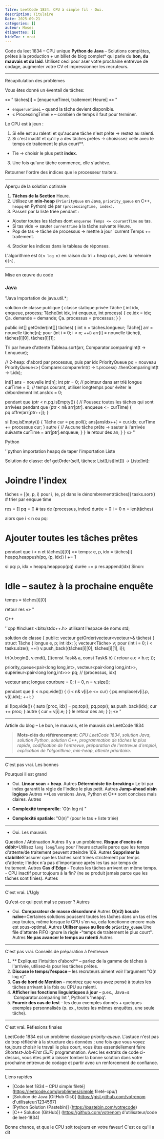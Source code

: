 ```yaml
---
Titre: LeetCode 1834. CPU à simple fil - Oui.
description: Titulaire
Date: 2025-09-21
catégories: []
auteur: Moses
étiquettes: []
hideToc : vrai
---
```

Code du leet 1834 – CPU unique
**Python de Java** – Solutions complètes, prêtes à la production + un billet de blog complet* qui parle du **bon, du mauvais et du laid**.
Utilisez ceci pour aser votre prochaine entrevue de codage, augmenter votre CV et impressionner les recruteurs.

---

Récapitulation des problèmes

Vous êtes donné un éventail de tâches:

«» "
tâches[i] = [enquerueTimei, traitement Heurei]
«» "

* `enquerueTimei` – quand la tâche devient disponible.
* « ProcessingTimei » – combien de temps il faut pour terminer.

Le CPU est à jeun :
1. Si elle est au ralenti et qu'aucune tâche n'est prête → restez au ralenti.
2. Si c'est inactif et qu'il y a des tâches prêtes → choisissez celle avec le temps de traitement le plus court**.
- Tie → choisir le plus petit **index**.
3. Une fois qu'une tâche commence, elle s'achève.

Retourner l'ordre des indices que le processeur traitera.

---

Aperçu de la solution optimale

1. **Tâches de la Section** Heure.
2. Utilisez un **min-heap** (`PriorityQuue` en Java, `priority_queue` en C++, `heapq` en Python) clé par `(processingTime, index)`.
3. Passez par la liste triée pendant :
* Ajouter toutes les tâches dont `enquerue Temps <= courantTime` au tas.
* Si tas vide → sauter `currentTime` à la tâche suivante Heure.
* Pop de tas → tâche de processus → mettre à jour `current Temps += traitement.
4. Stocker les indices dans le tableau de réponses.

L'algorithme est `O(n log n)` en raison du tri + heap ops, avec la mémoire `O(n)`.

---

Mise en œuvre du code

### Java

"Java
Importation de java.util.*;

solution de classe publique {
classe statique privée Tâche {
int idx, enqueue, process;
Tâche(int idx, int enqueue, int process) {
ce.idx = idx;
Ça. demande = demande;
Ça. processus = processus;
}
}

public int[] getOrder(int[]] tâches) {
int n = tâches.longueur;
Tâche[] arr = nouvelle tâche[n];
pour (int i = 0; i < n; ++i)
arr[i] = nouvelle tâche(i, tâches[i][0], tâches[i][1];

Tri par heure d'attente
Tableau.sort(arr, Comparator.comparingInt(t -> t.enqueue);

// 2-heap: d'abord par processus, puis par idx
PriorityQueue<Task> pq = nouveau PriorityQueue<>(
Comparer.<Task>comparerInt(t -> t.process)
.thenComparingInt(t -> t.idx);

int[] ans = nouvelle int[n];
int ptr = 0; // pointeur dans arr trié
longue curTime = 0; // temps courant, utiliser longtemps pour éviter le débordement
Int ansIdx = 0;

pendant que (ptr < n.pq.isEmpty()) {
// Poussez toutes les tâches qui sont arrivées
pendant que (ptr < n& arr[ptr]. enqueue <= curTime) {
pq.offre(arr[ptr++]);
}

si (!pq.isEmpty()) {
Tâche cur = pq.poll();
ans[ansIdx++] = cur.idx;
curTime += processus cur;
} autre {
// Aucune tâche prête → sauter à l'arrivée suivante
curTime = arr[ptr].enqueue;
}
}
le retour des an;
}
}
«» "

Python

'`python
importation heapq
de taper l'importation Liste

Solution de classe:
def getOrder(self, tâches: List[List[int]]) -> Liste[int]:
# Joindre l'index
tâches = [(e, p, i) pour i, (e, p) dans le dénombrement(tâches)]
tasks.sort() # trier par enquue time

res = []
pq = [] # tas de (processus, index)
durée = 0
i = 0
n = len(tâches)

alors que i < n ou pq:
# Ajouter toutes les tâches prêtes
pendant que i < n et tâches[i][0] <= temps:
e, p, idx = tâches[i]
heapq.heappush(pq, (p, idx))
i += 1

si pq:
p, idx = heapq.heappop(pq)
durée += p
res.append(idx)
Sinon:
# Idle – sautez à la prochaine enquête
temps = tâches[i][0]

retour res
«» "

C++

'`cpp
#incluez <bits/stdc++.h>
utilisant l'espace de noms std;

solution de classe {
public:
vecteur<int> getOrder(vecteur<vecteur<int>>& tâches) {
struct Tâche { longue e, p; int idx; };
vecteur<Tâche> v;
pour (int i = 0; i < tasks.size(); ++i)
v.push_back({tâches[i][0], tâches[i][1], i});

tri(v.begin(), v.end(),
[](const Task& a, const Task& b) { retour a.e < b.e; });

priority_queue<pair<long long,int>,
vecteur<pair<long long,int>>,
supérieur<pair<long long,int>>> pq; // (processus, idx)

vecteur <int> ans;
longue courbure = 0;
i = 0, n = v.size();

pendant que (i < n.pq.vide()) {
(i < n& v[i].e <= cur) {
pq.emplace(v[i].p, v[i].idx);
++i;
}

si (!pq.vide()) {
auto [proc, idx] = pq.top(); pq.pop();
as.push_back(idx);
cur += proc;
} autre {
cur = v[i].e;
}
}
le retour des an;
}
};
«» "

---

Article du blog – Le bon, le mauvais, et le mauvais de LeetCode 1834

> **Mots-clés du référencement**: *CPU LeetCode 1834*, *solution Java*, *solution Python*, *solution C++*, *programmation de tâches la plus rapide*, *codification de l'entrevue*, *préparation de l'entrevue d'emploi*, *explication de l'algorithme*, *min-heap*, *attente prioritaire*.

---

C'est pas vrai. Les bonnes

Pourquoi il est grand
- Oui.
**Linear scan + heap**. Autres
**Déterministe tie-breaking**= Le tri par index garantit la règle de l'indice le plus petit. Autres
**Jump‐ahead oisin logique** Autres
**Les versions Java, Python et C++ sont concises mais claires. Autres

- **Complexité temporelle**: `O(n log n) "
- **Complexité spatiale**: "O(n)" (pour le tas + liste triée)

---

- Oui. Les mauvais

Question / Atténuation Autres
Il y a un problème.
**Risque d'excès de débit**=Utilisez `long long`/`long` pour l'heure actuelle parce que les temps d'attente/de traitement peuvent atteindre 109. Autres
**Supprimer la stabilité**S'assurer que les tâches sont triées strictement par temps d'attente; l'index n'a pas d'importance après les tas par temps de traitement. Autres
**Cas d'Edge** - Toutes les tâches arrivent en même temps. <br>- CPU inactif pour toujours à la fin? (ne se produit jamais parce que les tâches sont finies). Autres

---

C'est vrai. L'Ugly

Qu'est-ce qui peut mal se passer ? Autres
- Oui.
**Comparateur de masse désordonné** Autres
**O(n2) boucle naïve**=Certaines solutions poussent toutes les tâches dans un tas et les pop toutes, même lorsque le CPU s'en va, cela fonctionne encore mais est sous-optimal. Autres
**Utiliser `queue` au lieu de `priority_queue`**.Une file d'attente FIFO ignore la règle -"temps de traitement le plus court". Autres
**Ne pas avancer le temps au ralenti** Autres

---

C'est pas vrai. Conseils de préparation à l'entrevue

1. ** Expliquez l'intuition d'abord** – parlez de la gamme de tâches à l'arrivée, utilisez-la pour les tâches prêtes.
2. **Discuse le temps/l'espace** – les recruteurs aiment voir l'argument "O(n log n)".
3. **Cas de bord de Mention** – montrez que vous avez pensé à toutes les tâches arrivant à la fois ou CPU au ralenti.
4. **Afficher les fonctions linguistiques à jour** – p.ex., Java=s `Comparator.comparing Int ', Python's 'heapq'.
5. **Fournir des cas de test** – les deux exemples donnés + quelques exemples personnalisés (p. ex., toutes les mêmes enquêtes, une seule tâche).

---

C'est vrai. Réflexions finales

LeetCode 1834 est un problème classique *priority-queue*.
L'astuce n'est pas de trop réfléchir à la structure des données ; une fois que vous voyez toujours choisir le travail le plus court, vous êtes essentiellement faire *Shortest‐Job‐First (SJF)* programmation.
Avec les extraits de code ci-dessus, vous êtes prêt à laisser tomber la bonne solution dans votre prochaine entrevue de codage et partir avec un renforcement de confiance.

---

Liens rapides

- [Code leet 1834 – CPU simple fileté](https://leetcode.com/problèmes/simple fileté-cpu/)
- [Solution de Java (GitHub Gist)] (https://gist.github.com/votrenom d'utilisateur/1234567)
- [Python Solution (Pastebin)] (https://pastebin.com/votrecode)
- [C++ Solution (GitHub)] (https://github.com/votrenom d'utilisateur/code de leet-1834)

Bonne chance, et que le CPU soit toujours en votre faveur! C'est ce qu'il a dit